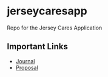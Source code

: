 # jerseycaresapp

Repo for the Jersey Cares Application

## Important Links

- [Journal](https://docs.google.com/document/d/1y7hSmy-Z8Z3D7WdfQ4Ci7MYTj_lohSs_XT7wnTeErQ8/edit)
- [Proposal](https://docs.google.com/document/d/1qF6Alh0VCNDO-kGqCGXXGjJplVCrf_SwVPRgNMkLCyE/editk)
